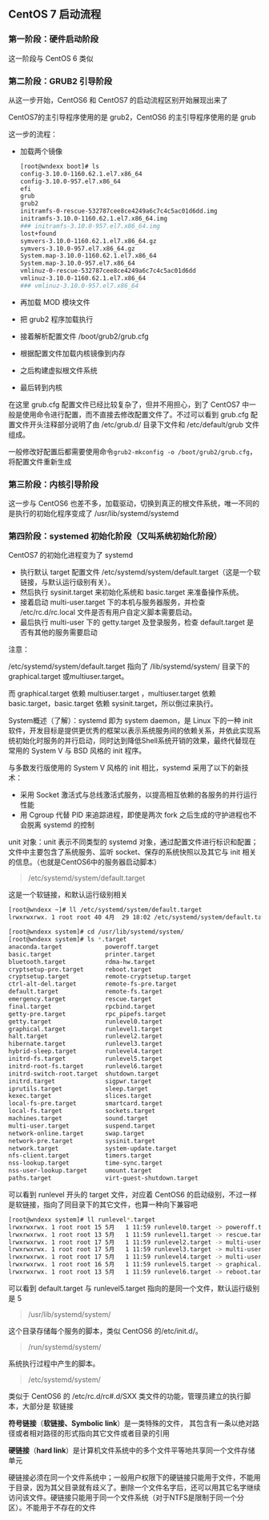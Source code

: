## CentOS 7 启动流程

### 第一阶段：硬件启动阶段

这一阶段与 CentOS 6 类似



### 第二阶段：GRUB2 引导阶段

从这一步开始，CentOS6 和 CentOS7 的启动流程区别开始展现出来了

CentOS7的主引导程序使用的是 grub2，CentOS6 的主引导程序使用的是 grub

这一步的流程：

- 加载两个镜像 

  ```bash
  [root@wndexx boot]# ls
  config-3.10.0-1160.62.1.el7.x86_64
  config-3.10.0-957.el7.x86_64
  efi
  grub
  grub2
  initramfs-0-rescue-532787cee8ce4249a6c7c4c5ac01d6dd.img
  initramfs-3.10.0-1160.62.1.el7.x86_64.img
  ### initramfs-3.10.0-957.el7.x86_64.img
  lost+found
  symvers-3.10.0-1160.62.1.el7.x86_64.gz
  symvers-3.10.0-957.el7.x86_64.gz
  System.map-3.10.0-1160.62.1.el7.x86_64
  System.map-3.10.0-957.el7.x86_64
  vmlinuz-0-rescue-532787cee8ce4249a6c7c4c5ac01d6dd
  vmlinuz-3.10.0-1160.62.1.el7.x86_64
  ### vmlinuz-3.10.0-957.el7.x86_64
  
  ```

  

- 再加载 MOD 模块文件

- 把 grub2 程序加载执行

- 接着解析配置文件 /boot/grub2/grub.cfg

- 根据配置文件加载内核镜像到内存

- 之后构建虚拟根文件系统

- 最后转到内核

在这里 grub.cfg 配置文件已经比较复杂了，但并不用担心，到了 CentOS7 中一般是使用命令进行配置，而不直接去修改配置文件了。不过可以看到 grub.cfg 配置文件开头注释部分说明了由 /etc/grub.d/ 目录下文件和 /etc/default/grub 文件组成。

 一般修改好配置后都需要使用命令`grub2-mkconfig -o /boot/grub2/grub.cfg`，将配置文件重新生成



### 第三阶段：内核引导阶段

这一步与 CentOS6 也差不多，加载驱动，切换到真正的根文件系统，唯一不同的是执行的初始化程序变成了 /usr/lib/systemd/systemd



### 第四阶段：systemed 初始化阶段（又叫系统初始化阶段）

CentOS7 的初始化进程变为了 systemd

- 执行默认 target 配置文件 /etc/systemd/system/default.target（这是一个软链接，与默认运行级别有关）。
- 然后执行 sysinit.target 来初始化系统和 basic.target 来准备操作系统。
- 接着启动 multi-user.target 下的本机与服务器服务，并检查 /etc/rc.d/rc.local 文件是否有用户自定义脚本需要启动。
- 最后执行 multi-user 下的 getty.target 及登录服务，检查 default.target 是否有其他的服务需要启动

注意：

/etc/systemd/system/default.target 指向了 /lib/systemd/system/ 目录下的 graphical.target 或multiuser.target。

而 graphical.target 依赖 multiuser.target ，multiuser.target 依赖 basic.target，basic.target 依赖 sysinit.target，所以倒过来执行。



System概述（了解）：systemd 即为 system daemon，是 Linux 下的一种 init 软件，开发目标是提供更优秀的框架以表示系统服务间的依赖关系，并依此实现系统初始化时服务的并行启动，同时达到降低Shell系统开销的效果，最终代替现在常用的 System V 与 BSD 风格的 init 程序。

与多数发行版使用的 System V 风格的 init 相比，systemd 采用了以下的新技术：

- 采用 Socket 激活式与总线激活式服务，以提高相互依赖的各服务的并行运行性能
- 用 Cgroup 代替 PID 来追踪进程，即使是两次 fork 之后生成的守护进程也不会脱离 systemd 的控制

unit 对象：unit 表示不同类型的 systemd 对象，通过配置文件进行标识和配置；文件中主要包含了系统服务、监听 socket、保存的系统快照以及其它与 init 相关的信息。（也就是CentOS6中的服务器启动脚本）



> /etc/systemd/system/default.target

这是一个软链接，和默认运行级别相关

```bash
[root@wndexx ~]# ll /etc/systemd/system/default.target
lrwxrwxrwx. 1 root root 40 4月  29 18:02 /etc/systemd/system/default.target -> /usr/lib/systemd/system/graphical.target

[root@wndexx system]# cd /usr/lib/systemd/system/
[root@wndexx system]# ls *.target
anaconda.target            poweroff.target
basic.target               printer.target
bluetooth.target           rdma-hw.target
cryptsetup-pre.target      reboot.target
cryptsetup.target          remote-cryptsetup.target
ctrl-alt-del.target        remote-fs-pre.target
default.target             remote-fs.target
emergency.target           rescue.target
final.target               rpcbind.target
getty-pre.target           rpc_pipefs.target
getty.target               runlevel0.target
graphical.target           runlevel1.target
halt.target                runlevel2.target
hibernate.target           runlevel3.target
hybrid-sleep.target        runlevel4.target
initrd-fs.target           runlevel5.target
initrd-root-fs.target      runlevel6.target
initrd-switch-root.target  shutdown.target
initrd.target              sigpwr.target
iprutils.target            sleep.target
kexec.target               slices.target
local-fs-pre.target        smartcard.target
local-fs.target            sockets.target
machines.target            sound.target
multi-user.target          suspend.target
network-online.target      swap.target
network-pre.target         sysinit.target
network.target             system-update.target
nfs-client.target          timers.target
nss-lookup.target          time-sync.target
nss-user-lookup.target     umount.target
paths.target               virt-guest-shutdown.target
```



可以看到 runlevel 开头的 target 文件，对应着 CentOS6 的启动级别，不过一样是软链接，指向了同目录下的其它文件，也算一种向下兼容吧

```bash
[root@wndexx system]# ll runlevel*.target
lrwxrwxrwx. 1 root root 15 5月   1 11:59 runlevel0.target -> poweroff.target
lrwxrwxrwx. 1 root root 13 5月   1 11:59 runlevel1.target -> rescue.target
lrwxrwxrwx. 1 root root 17 5月   1 11:59 runlevel2.target -> multi-user.target
lrwxrwxrwx. 1 root root 17 5月   1 11:59 runlevel3.target -> multi-user.target
lrwxrwxrwx. 1 root root 17 5月   1 11:59 runlevel4.target -> multi-user.target
lrwxrwxrwx. 1 root root 16 5月   1 11:59 runlevel5.target -> graphical.target
lrwxrwxrwx. 1 root root 13 5月   1 11:59 runlevel6.target -> reboot.target
```

可以看到 default.target 与 runlevel5.target 指向的是同一个文件，默认运行级别是 5



> /usr/lib/systemd/system/

这个目录存储每个服务的脚本，类似 CentOS6 的/etc/init.d/。



> /run/systemd/system/

系统执行过程中产生的脚本。



> /etc/systemd/system/

类似于 CentOS6 的 /etc/rc.d/rc#.d/SXX 类文件的功能，管理员建立的执行脚本，大部分是 软链接



**符号链接**（**软链接、Symbolic link**）是一类特殊的文件， 其包含有一条以绝对路径或者相对路径的形式指向其它文件或者目录的引用



**硬链接**（**hard link**）是计算机文件系统中的多个文件平等地共享同一个文件存储单元

硬链接必须在同一个文件系统中；一般用户权限下的硬链接只能用于文件，不能用于目录，因为其父目录就有歧义了。删除一个文件名字后，还可以用其它名字继续访问该文件。硬链接只能用于同一个文件系统（对于NTFS是限制于同一个分区）。不能用于不存在的文件















